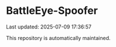 # BattleEye-Spoofer

Last updated: 2025-07-09 17:36:57

This repository is automatically maintained.
